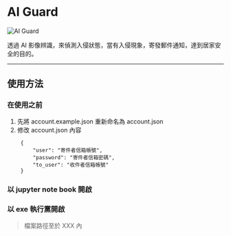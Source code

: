 # AI Guard
![AI Guard](https://i.imgur.com/x4Red6D.png)

透過 AI 影像辨識，來偵測入侵狀態，當有入侵現象，寄發郵件通知，達到居家安全的目的。
***

## 使用方法
### 在使用之前
1. 先將 account.example.json 重新命名為 account.json
2. 修改 account.json 內容
   ```
    {
        "user": "寄件者信箱帳號",
        "password": "寄件者信箱密碼",
        "to_user": "收件者信箱帳號"
    }
   ```
### 以 jupyter note book 開啟
### 以 exe 執行黨開啟
> 檔案路徑至於 XXX 內




